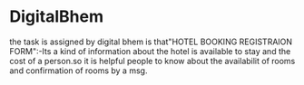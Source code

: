 # DigitalBhem
the task is assigned by digital bhem is that"HOTEL BOOKING REGISTRAION FORM":-Its a kind of information about the hotel is available to stay and the cost of a person.so it is helpful people to know about the availabilit of rooms and confirmation of rooms by a msg.

